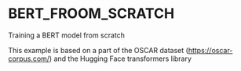 # BERT_FROOM_SCRATCH


Training a BERT model from scratch

This example is based on a part of the OSCAR dataset (https://oscar-corpus.com/) and the Hugging Face transformers library
